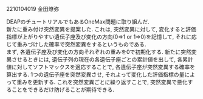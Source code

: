 2210104019 金田燎弥

DEAPのチュートリアルでもあるOneMax問題に取り組んだ.   
新たに重み付け突然変異を提案した. 
これは, 突然変異に対して, 変化すると評価指標が上がりやすい遺伝子座及び変化の方向(0=>1 or 1=>0)を記憶して, それに応じて重みづけした確率で突然変異をするというものである.  
まず, 各遺伝子座及び変化の方向それぞれの重みを0で初期化する. 
新たに突然変異させるときには, 遺伝子列の現在の各遺伝子座ごとの累計値を出して, 
各累計値に対してソフトマックスを適応することで, 各遺伝子座が突然変異する確率を算出する. 
1つの遺伝子座を突然変異させ, それよって変化した評価指標の量によって重みを更新する. 
これを突然変異ごとに繰り返すことで, 突然変異で悪化することをできるだけ防げることが期待できる. 

